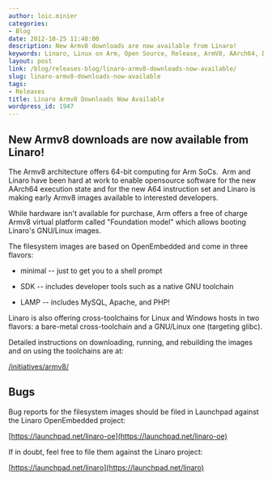 ```yaml
---
author: loic.minier
categories:
- Blog
date: 2012-10-25 11:48:00
description: New Armv8 downloads are now available from Linaro!
keywords: Linaro, Linux on Arm, Open Source, Release, ArmV8, AArch64, Downloads,  Arm
layout: post
link: /blog/releases-blog/linaro-armv8-downloads-now-available/
slug: linaro-armv8-downloads-now-available
tags:
- Releases
title: Linaro Armv8 Downloads Now Available
wordpress_id: 1947
---
```


## New Armv8 downloads are now available from Linaro!

The Armv8 architecture offers 64-bit computing for Arm SoCs.  Arm and Linaro have been hard at work to enable opensource software for the new AArch64 execution state and for the new A64 instruction set and Linaro is making early Armv8 images available to interested developers.

While hardware isn't available for purchase, Arm offers a free of charge Armv8 virtual platform called "Foundation model" which allows booting Linaro's GNU/Linux images.

The filesystem images are based on OpenEmbedded and come in three flavors:

  * minimal -- just to get you to a shell prompt

  * SDK -- includes developer tools such as a native GNU toolchain

  * LAMP -- includes MySQL, Apache, and PHP!

Linaro is also offering cross-toolchains for Linux and Windows hosts in two flavors: a bare-metal cross-toolchain and a GNU/Linux one (targeting glibc).

Detailed instructions on downloading, running, and rebuilding the images and on using the toolchains are at:

[/initiatives/armv8/](/engineering/)

## Bugs

Bug reports for the filesystem images should be filed in Launchpad against the Linaro OpenEmbedded project:

[https://launchpad.net/linaro-oe](https://launchpad.net/linaro-oe)

If in doubt, feel free to file them against the Linaro project:

[https://launchpad.net/linaro](https://launchpad.net/linaro)
